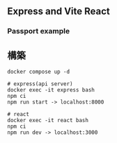 ## Express and Vite React
### Passport example

## 構築
```
docker compose up -d

# express(api server)
docker exec -it express bash
npm ci
npm run start -> localhost:8000

# react
docker exec -it react bash
npm ci
npm run dev -> localhost:3000
```
